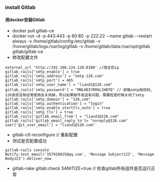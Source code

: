 ###  install Gitlab
#### 用docker安装Gitlab
+ docker pull gitlab-ce
+ docker run -d  -p 443:443 -p 80:80 -p 222:22 --name gitlab --restart always -v /home/gitlab/config:/etc/gitlab -v /home/gitlab/logs:/var/log/gitlab -v /home/gitlab/data:/var/opt/gitlab gitlab/gitlab-ce
+ 修改配置文件
```
external_url 'http://192.168.124.128:8100' //宿主机ip
gitlab_rails['smtp_enable'] = true
gitlab_rails['smtp_address'] = "smtp.126.com"
gitlab_rails['smtp_port'] = 465
gitlab_rails['smtp_user_name'] = "liand1@126.com"
gitlab_rails['smtp_password'] = "MNLHDIYRMXLIHDTQ" // 邮箱smtp授权码, 126发现没有经常使用会关闭掉，所以如果邮件发送有问题，需要检查时候关闭了smtp
gitlab_rails['smtp_domain'] = "126.com"
gitlab_rails['smtp_authentication'] = "login"
gitlab_rails['smtp_enable_starttls_auto'] = true
gitlab_rails['smtp_tls'] = true
gitlab_rails['gitlab_email_from'] = "liand1@126.com"
gitlab_rails['gitlab_email_reply_to']= "noreply@126.com"
user['git_user_email'] = "liand1@126.com"
```
+ gitlab-ctl reconfigure // 重新配置
+ 测试是否配置成功
```
gitlab-rails console
Notify.test_email('357928825@qq.com', 'Message Subject123', 'Message Body123').deliver_now
```
+ gitlab-rake gitlab:check SANITIZE=true // 检查gitlab所有组件是否运行正常


